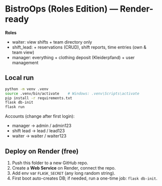# BistroOps (Roles Edition) — Render-ready

**Roles**
- waiter: view shifts + team directory only
- shift_lead: + reservations (CRUD), shift reports, time entries (own & team view)
- manager: everything + clothing deposit (Kleiderpfand) + user management

## Local run
```bash
python -m venv .venv
source .venv/bin/activate    # Windows: .venv\Scripts\activate
pip install -r requirements.txt
flask db-init
flask run
```

Accounts (change after first login):
- manager → admin / admin123
- shift lead → lead / lead123
- waiter → waiter / waiter123

## Deploy on Render (free)
1) Push this folder to a new GitHub repo.
2) Create a **Web Service** on Render, connect the repo.
3) Add env var `FLASK_SECRET` (any long random string).
4) First boot auto-creates DB; if needed, run a one-time job: `flask db-init`.
